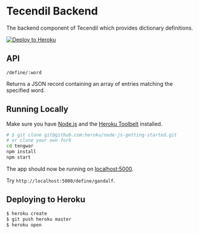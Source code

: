 # Tecendil Backend

The backend component of Tecendil which provides dictionary definitions.

[![Deploy to Heroku](https://www.herokucdn.com/deploy/button.png)](https://heroku.com/deploy)

## API

```
/define/:word
```

Returns a JSON record containing an array of entries matching the specified word.

## Running Locally

Make sure you have [Node.js](http://nodejs.org/) and the [Heroku Toolbelt](https://toolbelt.heroku.com/) installed.

```sh
# $ git clone git@github.com:heroku/node-js-getting-started.git
# or clone your own fork
cd tengwar
npm install
npm start
```

The app should now be running on [localhost:5000](http://localhost:5000/).

Try `http://localhost:5000/define/gandalf`.

## Deploying to Heroku

```sh
$ heroku create
$ git push heroku master
$ heroku open
```
